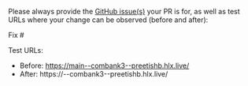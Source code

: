 Please always provide the [GitHub issue(s)](../issues) your PR is for, as well as test URLs where your change can be observed (before and after):

Fix #<gh-issue-id>

Test URLs:
- Before: https://main--combank3--preetishb.hlx.live/
- After: https://<branch>--combank3--preetishb.hlx.live/
